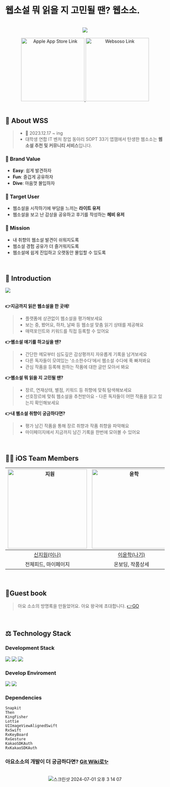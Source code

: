 # 웹소설 뭐 읽을 지 고민될 땐? 웹소소.
<br>
 <div align="center">
<img src="https://github.com/user-attachments/assets/6a77d2c5-2f10-4889-a2e8-5a8838c3bf71">
</br>
<br>

<a href="https://apps.apple.com/kr/app/%EC%9B%B9%EC%86%8C%EC%86%8C-%EC%9B%B9%EC%86%8C%EC%84%A4%EB%8F%84-%EC%86%8C%EC%84%A4%EC%9D%B4%EB%8B%A4/id6738299124" target="_blank">
    <img src="https://github.com/user-attachments/assets/ff532d33-22b8-40a0-bfa0-76375c0742ca" width="200" alt="Apple App Store Link">
</a>

<a href="https://www.websoso.kr" target="_blank">
    <img src="https://github.com/user-attachments/assets/ca18711b-bc6a-4408-b15a-1f9a34d7108a" width="200" alt="Websoso Link">
</a>


 </div>

<br>

## 📓 About WSS
> - 📅 2023.12.17 ~ ing
> - 대학생 연합 IT 벤처 창업 동아리 SOPT 33기 앱잼에서 탄생한 웹소소는 **웹소설 추천 및 커뮤니티 서비스**입니다. 

### 💫 Brand Value 
- **Easy**: 쉽게 발견하자
- **Fun**: 즐겁게 공유하자
- **Dive**: 마음껏 몰입하자

### 👥 Target User
- 웹소설을 시작하기에 부담을 느끼는 **라이트 유저**
- 웹소설을 보고 난 감상을 공유하고 후기를 작성하는 **헤비 유저**

### 🔖 Mission
- 내 취향의 웹소설 발견이 쉬워지도록
- 웹소설 경험 공유가 더 즐거워지도록
- 웹소설에 쉽게 진입하고 오랫동안 몰입할 수 있도록

<br>

## 📇 Introduction
<img src="https://github.com/user-attachments/assets/831611bb-6b01-402a-936b-ce3579f842aa">

<br/>
<br/>

**👉지금까지 읽은 웹소설을 한 곳에!**
> - 플랫폼에 상관없이 웹소설을 평가해보세요
> - 보는 중, 봤어요, 하차, 날짜 등 웹소설 맞춤 읽기 상태를 제공해요
> - 매력포인트와 키워드를 직접 등록할 수 있어요

**👉웹소설 얘기를 하고싶을 땐?**
> - 간단한 메모부터 심도깊은 감상평까지 자유롭게 기록을 남겨보세요
> - 다른 독자들이 모여있는 ‘소소한수다’에서 웹소설 수다에 푹 빠져봐요
> - 관심 작품을 등록해 원하는 작품에 대한 글만 모아서 봐요

**👉웹소설 뭐 읽을 지 고민될 땐?**
> - 장르, 연재상태, 별점, 키워드 등 취향에 맞춰 탐색해보세요
> - 선호장르에 맞춰 웹소설을 추천받아요
    - 다른 독자들이 어떤 작품을 읽고 있는지 확인해보세요

**👉내 웹소설 취향이 궁금하다면?**
> - 평가 남긴 작품을 통해 장르 취향과 작품 취향을 파악해요
> - 마이페이지에서 지금까지 남긴 기록을 한번에 모아볼 수 있어요

<br>

## 🧑‍💻 iOS Team Members
|<img width="250px" alt="지원" src="https://github.com/Team-WSS/WSS-iOS/assets/87518742/c902ad7d-4a2a-4964-b3e6-76c4ab5fbdb0">|<img width="250px" alt="윤학" src="https://github.com/Team-WSS/WSS-iOS/assets/87518742/e09c52e1-2876-49c0-9a32-33eb204590ea">|<img width="250px" alt="서연" src="https://github.com/Team-WSS/WSS-iOS/assets/87518742/b2b350b4-cf4a-4469-8e3d-320b4a7fd7fa">|<img width="250px" alt="효원" src="https://github.com/Team-WSS/WSS-iOS/assets/87518742/e46f7d9c-41cb-4fcb-8ba5-52acbd208bb3">|
|:----:|:----:|:----:|:----:|
|[신지원(이나)](https://github.com/ena-isme)|[이윤학(나기)](https://github.com/Naknakk)|[최서연(구리스)](https://github.com/Guryss)|[전효원(하쿠)](https://github.com/hyowon612)|
|전체피드, 마이페이지|온보딩, 작품상세|홈, 탐색, 피드상세|작품피드, 피드작성|

<br>

## 🎈Guest book 
> 아요 소소의 방명록을 만들었어요. 아요 왕국에 초대합니다. [👉GO](https://github.com/Team-WSS/WSS-iOS/issues/14)

<br>

## ⚖️ Technology Stack
### Development Stack

<img src="https://img.shields.io/badge/iOS-000000?style=flat-square&logo=iOS&logoColor=white"/> <img src="https://img.shields.io/badge/Swift-F05138?style=flat-square&logo=Swift&logoColor=white"/> <img src="https://img.shields.io/badge/UIKit-2396F3?style=flat-square&logo=UIKit&logoColor=white"/>

### Develop Enviroment

<img src="https://img.shields.io/badge/iOS-15.0-000000?style=flat-square&logo=iOS&logoColor=white"/> <img src="https://img.shields.io/badge/Xcode-15.1-147EFB?style=flat-square&logo=Xcode&logoColor=white"/> 

### Dependencies
```
Snapkit
Then
KingFisher
Lottie
UIImageViewAlignedSwift
RxSwift
RxKeyBoard
RxGesture
KakaoSDKAuth
RxKakaoSDKAuth
```

### 아요소소의 개발이 더 궁금하다면? [Git Wiki로✨](https://github.com/Team-WSS/WSS-iOS/wiki)
 <div align="center">
</br>
<img alt="스크린샷 2024-07-01 오후 3 14 07" src="https://github.com/Team-WSS/WSS-iOS/assets/103318297/d08ae388-429f-46cc-a507-9cc3d004b33a">
